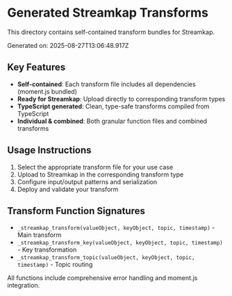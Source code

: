 # Generated Streamkap Transforms

This directory contains self-contained transform bundles for Streamkap.

Generated on: 2025-08-27T13:06:48.917Z

## Key Features

- **Self-contained**: Each transform file includes all dependencies (moment.js bundled)
- **Ready for Streamkap**: Upload directly to corresponding transform types
- **TypeScript generated**: Clean, type-safe transforms compiled from TypeScript
- **Individual & combined**: Both granular function files and combined transforms

## Usage Instructions

1. Select the appropriate transform file for your use case
2. Upload to Streamkap in the corresponding transform type
3. Configure input/output patterns and serialization
4. Deploy and validate your transform

## Transform Function Signatures

- `_streamkap_transform(valueObject, keyObject, topic, timestamp)` - Main transform
- `_streamkap_transform_key(valueObject, keyObject, topic, timestamp)` - Key transformation
- `_streamkap_transform_topic(valueObject, keyObject, topic, timestamp)` - Topic routing

All functions include comprehensive error handling and moment.js integration.
